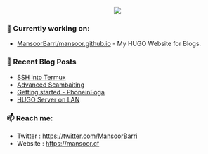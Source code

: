 <p align="center"><a href="https://github.com/anuraghazra/github-readme-stats">
  <img align="center" src="https://github-readme-stats.vercel.app/api?username=MansoorBarri&show_icons=true&theme=dark" />
</a></p>

### 👷 Currently working on: 
- [MansoorBarri/mansoor.github.io](https://github.com/MansoorBarri/mansoor.github.io) - My HUGO Website for Blogs.

### 📰 Recent Blog Posts

- [SSH into Termux](https://mansoor.cf/posts/termux-ssh/)
- [Advanced Scambaiting](https://mansoor.cf/posts/advanced-scambaiting/)
- [Getting started - PhoneinFoga](https://mansoor.cf/posts/phoneinfoga/)
- [HUGO Server on LAN](https://mansoor.cf/posts/hugo-lan/)

### 📫 Reach me:
  - Twitter   : <https://twitter.com/MansoorBarri>
  - Website   : <https://mansoor.cf>

